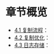 章节概览
===

* [4.1 复制流程](ch04/4.1_replicate.md)：
* [4.2 复制优化](ch04/4.2_optimize.md)：
* [4.3 日志存储](ch04/4.3_log_storage.md)：